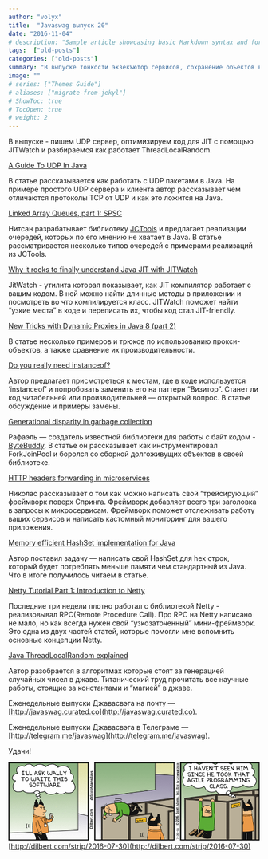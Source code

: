 ```yaml
---
author: "volyx"
title:  "Javaswag выпуск 20"
date: "2016-11-04"
# description: "Sample article showcasing basic Markdown syntax and formatting for HTML elements."
tags:  ["old-posts"]
categories: ["old-posts"]
summary: "В выпуске тонкости экзекъютор сервисов, сохранение объектов в Редис и способы упаковки приложения в исполняемый архив."
image: ""
# series: ["Themes Guide"]
# aliases: ["migrate-from-jekyl"]
# ShowToc: true
# TocOpen: true
# weight: 2
---
```

В выпуске - пишем UDP сервер, оптимизируем код для JIT с помощью JITWatch и разбираемся как работает ThreadLocalRandom.

[A Guide To UDP In Java](http://www.baeldung.com/udp-in-java)

В статье рассказывается как работать с UDP пакетами в Java. На примере простого UDP сервера и клиента автор рассказывает чем отличаются протоколы TCP от UDP и как это ложится на Java.


[Linked Array Queues, part 1: SPSC](http://psy-lob-saw.blogspot.ru/2016/10/linked-array-queues-part-1-spsc.html)

Нитсан разрабатывает библиотеку [JCTools](http://jctools.github.io/JCTools/) и предлагает реализации очередей, которых по его мнению не хватает в Java. В статье рассматривается несколько типов очередей с примерами реализаций из JCTools. 

[Why it rocks to finally understand Java JIT with JITWatch](http://zeroturnaround.com/rebellabs/why-it-rocks-to-finally-understand-java-jit-with-jitwatch/)

JitWatch - утилита которая показывает, как JIT компилятор работает с вашим кодом. В ней можно найти длинные методы в приложении и посмотреть во что компилируется класс. JITWatch поможет найти “узкие места” в коде и переписать их, чтобы код стал JIT-friendly.


[New Tricks with Dynamic Proxies in Java 8 (part 2)](https://opencredo.com/dynamic-proxies-java-part-2/)

В статье несколько примеров и трюков по использованию прокси-объектов, а также сравнение их производительности. 

[Do you really need instanceof?](https://www.javacodegeeks.com/2016/10/really-need-instanceof.html)

Автор предлагает присмотреться к местам, где в коде используется ‘instanceof’ и попробовать заменить его на паттерн “Визитор”. Станет ли код читабельней или производительней — открытый вопрос. В статье обсуждение и примеры замены.

[Generational disparity in garbage collection](http://mydailyjava.blogspot.ru/2016/10/generational-disparity-in-garbage.html)

Рафаэль — создатель известной библиотеки для работы с байт кодом - [ByteBuddy](http://bytebuddy.net). В статье он рассказывает как инструментировал ForkJoinPool и боролся со сборкой долгоживущих объектов в своей библиотеке.


[HTTP headers forwarding in microservices](https://blog.frankel.ch/http-headers-management-with-spring)

Николас рассказывает о том как можно написать свой “трейсирующий” фреймворк поверх Спринга. Фреймворк добавляет всего три заголовка в запросы к микросервисам. Фреймворк поможет отслеживать работу ваших сервисов и написать кастомный мониторинг для вашего приложения.


[Memory efficient HashSet implementation for Java](https://intelligentjava.wordpress.com/2016/10/22/memory-efficient-hashset-implementation-for-java/)

Автор поставил задачу — написать свой HashSet<String> для hex строк, который будет потреблять меньше памяти чем стандартный из Java. Что в итоге получилось читаем в статье.

[Netty Tutorial Part 1: Introduction to Netty](http://seeallhearall.blogspot.ru/2012/05/netty-tutorial-part-1-introduction-to.html)

Последние три недели плотно работал с библиотекой Netty - реализовывал RPC(Remote Procedure Call). Про RPC на Netty написано не мало, но как всегда нужен свой “узкозаточенный” мини-фреймворк. Это одна из двух частей статей, которые помогли мне вспомнить основные концепции Netty. 

[Java ThreadLocalRandom explained](http://videlalvaro.github.io/2016/10/inside-java-s-threadlocalrandom.html)

Автор разобрается в алгоритмах которые стоят за генерацией случайных чисел в джаве. Титанический труд прочитать все научные работы, стоящие за константами и “магией” в джаве.

Еженедельные выпуски Джавасвэга на почту — [http://javaswag.curated.co](http://javaswag.curated.co).

Еженедельные выпуски Джавасвэга в Телеграме — [http://telegram.me/javaswag](http://telegram.me/javaswag).

Удачи!

![dilbert-agile](/images/dilbert-agile.gif)
[http://dilbert.com/strip/2016-07-30](http://dilbert.com/strip/2016-07-30)
